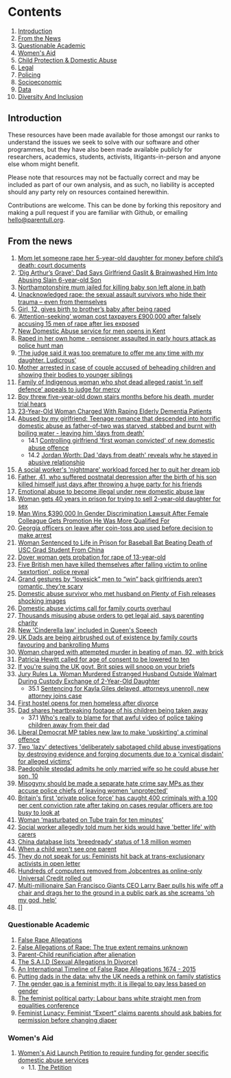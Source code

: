 # Contents

1. [Introduction](#introduction)
2. [From the News](#fromthenews)
3. [Questionable Academic](#questionableacademic)
4. [Women's Aid](#womensaid)
5. [Child Protection & Domestic Abuse](ChildProtection.md)
6. [Legal](Legal.md)
7. [Policing](Policing.md)
8. [Socioeconomic](Socioeconomic.md)
9. [Data](Data.md)
10. [Diversity And Inclusion](Diversity_And_Inclusion.md)
## Introduction <a name="introduction"></a>
These resources have been made available for those amongst our ranks to understand the issues we seek to solve with our software and other programmes, but they have also been made available publicly for researchers, academics, students, activists, litigants-in-person and anyone else whom might benefit. 

Please note that resources may not be factually correct and may be included as part of our own analysis, and as such, no liability is accepted should any party rely on resources contained herewithin.

Contributions are welcome. This can be done by forking this repository and making a pull request if you are familiar with Github, or emailing hello@parentull.org.

## From the news <a name="fromthenews"></a>
1. [Mom let someone rape her 5-year-old daughter for money before child’s death: court documents](https://www.pennlive.com/nation-world/2021/12/mom-let-someone-rape-her-5-year-old-daughter-for-money-before-childs-death-court-documents.html)
2. [‘Dig Arthur’s Grave’: Dad Says Girlfriend Gaslit & Brainwashed Him Into Abusing Slain 6-year-old Son](https://www.crimeonline.com/2021/11/22/dig-arthurs-grave-dad-says-girlfriend-gaslit-brainwashed-him-into-abusing-slain-6-year-old-son/)
3. [Northamptonshire mum jailed for killing baby son left alone in bath](https://www.bbc.co.uk/news/uk-england-northamptonshire-56860846)
4. [Unacknowledged rape: the sexual assault survivors who hide their trauma – even from themselves](https://www.theguardian.com/society/2021/aug/26/unacknowledged-the-sexual-assault-survivors-who-hide-their-trauma-even-from-themselves)
5. [Girl, 12, gives birth to brother’s baby after being raped](https://metro.co.uk/2021/11/04/wales-girl-12-gives-birth-to-brothers-baby-after-being-raped-15540275/?ico=related-posts#metro-comments-container)
6. [‘Attention-seeking’ woman cost taxpayers £900,000 after falsely accusing 15 men of rape after lies exposed](https://www.thesun.co.uk/news/4313763/woman-falsely-accused-rape-15-men-is-jailed/)
7. [New Domestic Abuse service for men opens in Kent](https://www.charitytoday.co.uk/new-domestic-abuse-service-for-men-opens-in-kent/)
8. [Raped in her own home - pensioner assaulted in early hours attack as police hunt man](https://www.express.co.uk/news/uk/1520321/Gloucester-news-police-hunt-man-after-rape)
9. [‘The judge said it was too premature to offer me any time with my daughter. Ludicrous’](https://www.irishtimes.com/culture/film/the-judge-said-it-was-too-premature-to-offer-me-any-time-with-my-daughter-ludicrous-1.4679657)
10. [Mother arrested in case of couple accused of beheading children and showing their bodies to younger siblings](https://www.independent.co.uk/news/world/americas/crime/arizona-parents-decapitating-teen-children-b1930036.html)
11. [Family of Indigenous woman who shot dead alleged rapist ‘in self defence’ appeals to judge for mercy](https://www.independent.co.uk/news/world/americas/crime/maddesyn-feorge-shot-rapist-washington-b1937312.html)
12. [Boy threw five-year-old down stairs months before his death, murder trial hears](https://www.mysocialworknews.com/article/boy-threw-five-year-old-down-stairs-months-before-his-death-murder-trial-hears)
13. [23-Year-Old Woman Charged With Raping Elderly Dementia Patients](https://policetribune.com/23-year-old-woman-charged-with-raping-elderly-dementia-patients/)
14. [Abused by my girlfriend: Teenage romance that descended into horrific domestic abuse as father-of-two was starved, stabbed and burnt with boiling water - leaving him 'days from death'](https://www.dailymail.co.uk/femail/article-6696389/BBC-Three-Abused-Girlfriend-Alex-Skeel-recalls-Jordan-Worths-abuse.html)
    - 14.1 [Controlling girlfriend 'first woman convicted' of new domestic abuse offence](https://www.telegraph.co.uk/news/2018/04/16/controlling-girlfriend-first-woman-convicted-new-domestic-abuse/)
    - 14.2 [Jordan Worth: Dad 'days from death' reveals why he stayed in abusive relationship](https://www.mirror.co.uk/news/uk-news/jordan-worth-dad-days-death-14030190)
15. [A social worker's 'nightmare' workload forced her to quit her dream job](https://www.hulldailymail.co.uk/news/health/social-workers-nightmare-workload-forced-2367324.amp)
16. [Father, 41, who suffered postnatal depression after the birth of his son killed himself just days after throwing a huge party for his friends](https://www.dailymail.co.uk/news/article-5735169/amp/Father-41-suffering-postnatal-depression-killed-days-throwing-party.html)
17. [Emotional abuse to become illegal under new domestic abuse law](https://www.bbc.co.uk/news/newsbeat-30098611)
18. [Woman gets 40 years in prison for trying to sell 2-year-old daughter for sex ](https://nypost.com/2018/07/13/woman-gets-40-years-in-prison-for-trying-to-sell-2-year-old-daughter-for-sex/)
19. [Man Wins $390,000 In Gender Discrimination Lawsuit After Female Colleague Gets Promotion He Was More Qualified For](https://www.newsweek.com/man-wins-gender-discrimination-lawsuit-after-woman-gets-promotion-he-wanted-853795)
20. [Georgia officers on leave after coin-toss app used before decision to make arrest ](https://www.nbcnews.com/news/us-news/georgia-officers-leave-over-after-coin-toss-used-decision-make-n891306)
21. [Woman Sentenced to Life in Prison for Baseball Bat Beating Death of USC Grad Student From China ](https://www.nbclosangeles.com/news/national-international/usc-student-china-killing-murder/48089/)
22. [Dover woman gets probation for rape of 13-year-old](https://eu.delawareonline.com/story/news/local/2017/01/12/dover-woman-given-probation-rape-13-year-old-boy/96492386/)
23. [Five British men have killed themselves after falling victim to online 'sextortion', police reveal](https://www.independent.co.uk/news/uk/crime/blackmail-online-sextortion-suicides-videos-photos-sexual-police-advice-a8337016.html)
26. [Grand gestures by “lovesick” men to “win” back girlfriends aren’t romantic, they’re scary](https://www.newstatesman.com/politics/2018/04/grand-gestures-lovesick-men-win-back-girlfriends-aren-t-romantic-they-re)
27. [Domestic abuse survivor who met husband on Plenty of Fish releases shocking images](https://www.cambridge-news.co.uk/news/cambridge-news/domestic-abuse-survivor-clare-law-14135286)
28. [Domestic abuse victims call for family courts overhaul](https://www.bbc.co.uk/news/uk-wales-44374556)
29. [Thousands misusing abuse orders to get legal aid, says parenting charity](https://www.bbc.co.uk/news/education-44628179)
30. [New 'Cinderella law' included in Queen's Speech](https://www.bbc.co.uk/news/uk-27693587)
31. [UK Dads are being airbrushed out of existence by family courts favouring and bankrolling Mums](https://inews.co.uk/opinion/uk-fathers-airbrushed-existence-family-courts-favouring-bankrolling-mothers-123539)
32. [Woman charged with attempted murder in beating of man, 92, with brick](https://www.cbsnews.com/amp/news/laquisha-jones-rodolfo-rodriguez-attempted-murder-beating-man-92-brick/)
33. [Patricia Hewitt called for age of consent to be lowered to ten](https://www.telegraph.co.uk/news/politics/labour/10666875/Patricia-Hewitt-called-for-age-of-consent-to-be-lowered-to-ten.html)
34. [If you're suing the UK govt, Brit spies will snoop on your briefs](https://www.theregister.com/2014/11/07/british_government_spying_on_lawyers/)
35. [Jury Rules La. Woman Murdered Estranged Husband Outside Walmart During Custody Exchange of 2-Year-Old Daughter](https://people.com/crime/jury-says-la-woman-murdered-estranged-husband-outside-walmart-during-custody-fight-over-daughter/)
    - 35.1 [Sentencing for Kayla Giles delayed, attorneys unenroll, new attorney joins case](https://www.kalb.com/2022/03/28/sentencing-kayla-giles-delayed-attorneys-unenroll-new-attorney-joins-case/) 
36. [First hostel opens for men homeless after divorce](https://www.thetimes.co.uk/article/italian-husbands-left-homeless-by-divorce-judges-9p37ctg7f)
37. [Dad shares heartbreaking footage of his children being taken away](https://www.plymouthherald.co.uk/news/local-news/dad-shares-heartbreaking-footage-children-1976948)
    - 37.1 [Who's really to blame for that awful video of police taking children away from their dad](https://www.plymouthherald.co.uk/news/news-opinion/police-take-children-dad-video-1983326)
38. [Liberal Democrat MP tables new law to make 'upskirting' a criminal offence](https://www.independent.co.uk/news/uk/politics/upskirting-lib-dem-mp-new-law-international-womens-day-wera-hobhouse-sexual-harassment-a8246316.html)
39. [Two 'lazy' detectives 'deliberately sabotaged child abuse investigations by destroying evidence and forging documents due to a 'cynical disdain' for alleged victims'](https://www.dailymail.co.uk/news/article-6602607/Essex-Detectives-destroyed-evidence-child-abuse-investigations-dropped.html)
40. [Paedophile stepdad admits he only married wife so he could abuse her son, 10](https://www.mirror.co.uk/news/world-news/paedophile-stepdad-admits-only-married-13934194)
41. [Misogyny should be made a separate hate crime say MPs as they accuse police chiefs of leaving women 'unprotected'](https://www.dailymail.co.uk/news/article-6588195/MPs-say-misogyny-separate-hate-crime-accuse-police-leaving-women-unprotected.html)
42. [Britain's first 'private police force' has caught 400 criminals with a 100 per cent conviction rate after taking on cases regular officers are too busy to look at](https://www.dailymail.co.uk/news/article-5346699/First-private-police-force-caught-400-criminals.html)
43. [Woman ‘masturbated on Tube train for ten minutes’](https://courtnewsuk.co.uk/woman-masturbated-on-tube-train-for-ten-minutes/)
44. [Social worker allegedly told mum her kids would have 'better life' with carers](https://www.hulldailymail.co.uk/news/health/social-worker-allegedly-told-mum-2613205.amp)
45. [China database lists 'breedready' status of 1.8 million women](https://www.theguardian.com/world/2019/mar/11/china-database-lists-breedready-status-of-18-million-women)
46. [When a child won't see one parent](https://www.bbc.co.uk/news/education-45448100)
47. [They do not speak for us: Feminists hit back at trans-exclusionary activists in open letter](https://www.thenational.scot/news/17472564.not-speak-us-feminists-hit-back-trans-exclusionary-activists-open-letter/)
48. [Hundreds of computers removed from Jobcentres as online-only Universal Credit rolled out](https://www.independent.co.uk/news/uk/home-news/computers-jobcentre-universal-credit-internet-access-benefits-online-jobseekers-a8803971.html?amp=)
49. [Multi-millionaire San Francisco Giants CEO Larry Baer pulls his wife off a chair and drags her to the ground in a public park as she screams 'oh my god, help'](https://www.dailymail.co.uk/news/article-6762657/Shocking-moment-multi-millionaire-San-Francisco-Giants-CEO-Larry-Baer-drags-wife-ground.html)
50. []
### Questionable Academic <a name="questionableacademic"></a>
1. [False Rape Allegations](https://archive.org/details/FalseRapeAllegations/page/n3/mode/2up)
2. [False Allegations of Rape: The true extent remains unknown](https://www.centreformalepsychology.com/male-psychology-magazine-listings/false-allegations-of-rape-the-true-extent-remains-unknown)
3. [Parent-Child reunificiation after alienation](https://www.psychologytoday.com/gb/blog/co-parenting-after-divorce/201305/parent-child-reunification-after-alienation)
4. [The S.A.I.D (Sexual Allegations In Divorce)](https://www.deltabravo.net/cms/plugins/content/content.php?content.318)
5. [An International Timeline of False Rape Allegations 1674 - 2015](https://www.falserapetimeline.org/a-false-rape-timeline-intro.html)
6. [Putting dads in the data: why the UK needs a rethink on family statistics](http://www.fatherhoodinstitute.org/2018/dads-in-the-data-why-the-uk-needs-a-statistical-rethink/)
7. [The gender gap is a feminist myth: it is illegal to pay less based on gender](https://womenagainstfeminismuk.wordpress.com/2017/12/22/the-gender-gap-is-a-feminist-myth-it-is-illegal-to-pay-less-based-on-gender/)
8. [The feminist political party: Labour bans white straight men from equalities conference](https://womenagainstfeminismuk.wordpress.com/2018/02/12/the-feminist-political-party-labour-bans-white-straight-men-from-equalities-conference/)
9. [Feminist Lunacy: Feminist “Expert” claims parents should ask babies for permission before changing diaper](https://womenagainstfeminismuk.wordpress.com/2018/05/12/feminist-lunacy-feminist-expert-claims-parents-should-ask-babies-for-permission-before-changing-diaper/)
### Women's Aid <a name="womensaid"></a>
1. [Women's Aid Launch Petition to require funding for gender specific domestic abuse services](https://www.womensaid.org.uk/international-womens-day-womens-aid-launches-petition-to-require-local-authorities-to-fund-womens-domestic-abuse-services/)
    - 1.1. [The Petition](https://petition.parliament.uk/petitions/577718)
